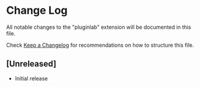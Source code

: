 # Change Log

All notable changes to the "pluginlab" extension will be documented in this file.

Check [Keep a Changelog](http://keepachangelog.com/) for recommendations on how to structure this file.

## [Unreleased]

- Initial release